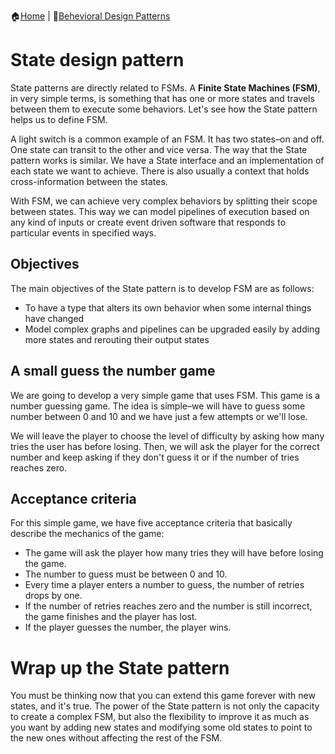 :house:[Home](https://github.com/DevilsTear/go-design-patterns/ "Table of Contents") | :file_folder:[Behevioral Design Patterns](https://github.com/DevilsTear/go-design-patterns/tree/main/gang-of-four/behavioral/ "Behavioral Design Patterns Table of Contents")
# State design pattern
State patterns are directly related to FSMs. A **Finite State Machines (FSM)**, in very simple terms, is something that
has one or more states and travels between them to execute some behaviors. Let's see how
the State pattern helps us to define FSM.

A light switch is a common example of an FSM. It has two states–on and off. One state can
transit to the other and vice versa. The way that the State pattern works is similar. We have
a State interface and an implementation of each state we want to achieve. There is also
usually a context that holds cross-information between the states.

With FSM, we can achieve very complex behaviors by splitting their scope between states.
This way we can model pipelines of execution based on any kind of inputs or create event 
driven software that responds to particular events in specified ways.

## Objectives
The main objectives of the State pattern is to develop FSM are as follows:
- To have a type that alters its own behavior when some internal things have changed
- Model complex graphs and pipelines can be upgraded easily by adding more
states and rerouting their output states

## A small guess the number game
We are going to develop a very simple game that uses FSM. This game is a number
guessing game. The idea is simple–we will have to guess some number between 0 and 10
and we have just a few attempts or we'll lose.

We will leave the player to choose the level of difficulty by asking how many tries the user
has before losing. Then, we will ask the player for the correct number and keep asking if
they don't guess it or if the number of tries reaches zero.

## Acceptance criteria
For this simple game, we have five acceptance criteria that basically describe the mechanics
of the game:
- The game will ask the player how many tries they will have before losing the game.
- The number to guess must be between 0 and 10.
- Every time a player enters a number to guess, the number of retries drops by one.
- If the number of retries reaches zero and the number is still incorrect, the game
 finishes and the player has lost.
- If the player guesses the number, the player wins.

# Wrap up the State pattern
You must be thinking now that you can extend this game forever with new states, and it's
true. The power of the State pattern is not only the capacity to create a complex FSM, but
also the flexibility to improve it as much as you want by adding new states and modifying
some old states to point to the new ones without affecting the rest of the FSM.
